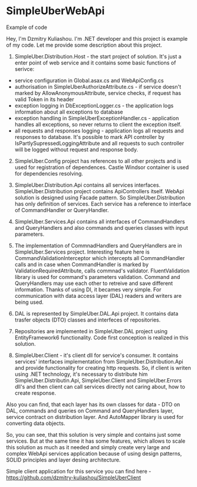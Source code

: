 # SimpleUberWebApi
Example of code

Hey, I'm Dzmitry Kuliashou. I'm .NET developer and this project is example of my code.
Let me provide some description about this project.

1. SimpleUber.Distribution.Host - the start project of solution. It's just a enter point of web service and it contains some basic functions of serivce:
- service configuration in Global.asax.cs and WebApiConfig.cs
- authorisation in SimpleUberAuthorizeAttribute.cs - if service doesn't marked by AllowAnonymousAttribute, service checks, if request has valid Token in its header
- exception logging in DbExceptionLogger.cs - the application logs information about all exceptions to database
- exception handling in SimpleUberExceptionHandler.cs - application handles all exceptions, so never returns to client the exception itself.
- all requests and responses logging - application logs all requests and responses to database. It's possible to mark API controller by IsPartlySupressedLoggingAttribute and all requests to such controller will be logged without request and response body.

2. SimpleUber.Config project has references to all other projects and is used for registration of dependences. Castle Windsor container is used for dependencies resolving.

3. SimpleUber.Distribution.Api contains all services interfaces. SimpleUber.Distribution project contains ApiControllers itself. WebApi solution is designed using Facade pattern. So SimpleUber.Distribution has only definition of services. Each service has a reference to interface of CommandHandler or QueryHandler.

4. SimpleUber.Services.Api contains all interfaces of CommandHandlers and QueryHandlers and also commands and queries classes with input parameters.

5. The implementation of CommnadHandlers and QueryHandlers are in SimpleUber.Services project. Interesting feature here is CommandValidationInterceptor which intercepts all CommandHandler calls and in case when CommandHandler is marked by ValidationRequiredAttribute, calls commnad's validator. FluentValidation library is used for command's parameters validation. Command and QueryHandlers may use each other to retreive and save different information. Thanks of using DI, it becames very simple. For communication with data access layer (DAL) readers and writers are being used.

6. DAL is represented by SimpleUber.DAL.Api project. It contains data trasfer objects (DTO) classes and interfeces of repositories.

7. Repositories are implemented in SimpleUber.DAL project using EntityFramework6 functionality. Code first conception is realized in this solution.

8. SimpleUber.Client - it's client dll for service's consumer. It contains services' interfaces implementation from SimpleUber.Distribution.Api and provide functionality for creating http requests. So, if client is writen using .NET technology, it's necessary to distribute him SimpleUber.Distributin.Api, SimpleUber.Client and SimpleUber.Errors dll's and then client can call services directly not caring about, how to create response.

Also you can find, that each layer has its own classes for data - DTO on DAL, commands and queries on Command and QueryHandlers layer, service contract on distribution layer. And AutoMapper library is used for converting data objects.

So, you can see, that this solution is very simple and contains just some services. But at the same time it has some features, which allows to scale this solution as much as it needed and simply create very large and complex WebApi services application because of using design patterns, SOLID principles and layer desing architecture.

Simple client application for this service you can find here - https://github.com/dzmitry-kuliashou/SimpleUberClient

